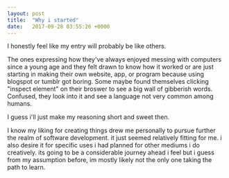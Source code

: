 ```yaml
---
layout: post
title:  "Why i started"
date:   2017-09-28 03:55:26 +0000
---
```



I honestly feel like my entry will probably be like others. 

The ones expressing how they've always enjoyed messing with computers since a young age and they felt drawn to know how it worked or are just starting in making their own website, app, or program because using blogspot or tumblr got boring. Some maybe found themselves clicking "inspect element" on their broswer to see a big wall of gibberish words. Confused, they look into it and see a language not very common among humans. 

I guess i'll just make my reasoning short and sweet then.

I know my liking for creating things drew me personally to pursue further the realm of software development. it just seemed relatively fitting for me. i also desire it for specific uses i had planned for other mediums i do creatively. its going to be a considerable journey ahead i feel but i guess from my assumption before, im mostly likely not the only one taking the path to learn.

